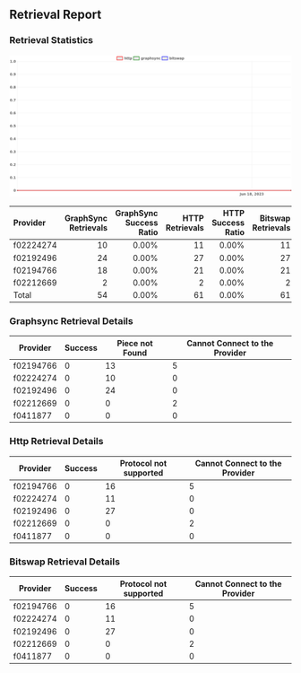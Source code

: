 ## Retrieval Report
### Retrieval Statistics
<img src="https://raw.githubusercontent.com/data-preservation-programs/filplus-checker-assets/main/filecoin-project/filecoin-plus-large-datasets/issues/2026/1687750298098.png"/>

| Provider  | GraphSync Retrievals | GraphSync Success Ratio | HTTP Retrievals | HTTP Success Ratio | Bitswap Retrievals | Bitswap Success Ratio |
| :-------- | -------------------: | ----------------------: | --------------: | -----------------: | -----------------: | --------------------: |
| f02224274 |                   10 |                   0.00% |              11 |              0.00% |                 11 |                 0.00% |
| f02192496 |                   24 |                   0.00% |              27 |              0.00% |                 27 |                 0.00% |
| f02194766 |                   18 |                   0.00% |              21 |              0.00% |                 21 |                 0.00% |
| f02212669 |                    2 |                   0.00% |               2 |              0.00% |                  2 |                 0.00% |
| Total     |                   54 |                   0.00% |              61 |              0.00% |                 61 |                 0.00% |

### Graphsync Retrieval Details
| Provider  | Success | Piece not Found | Cannot Connect to the Provider |
| --------- | ------- | --------------- | ------------------------------ |
| f02194766 | 0       | 13              | 5                              |
| f02224274 | 0       | 10              | 0                              |
| f02192496 | 0       | 24              | 0                              |
| f02212669 | 0       | 0               | 2                              |
| f0411877  | 0       | 0               | 0                              |

### Http Retrieval Details
| Provider  | Success | Protocol not supported | Cannot Connect to the Provider |
| --------- | ------- | ---------------------- | ------------------------------ |
| f02194766 | 0       | 16                     | 5                              |
| f02224274 | 0       | 11                     | 0                              |
| f02192496 | 0       | 27                     | 0                              |
| f02212669 | 0       | 0                      | 2                              |
| f0411877  | 0       | 0                      | 0                              |

### Bitswap Retrieval Details
| Provider  | Success | Protocol not supported | Cannot Connect to the Provider |
| --------- | ------- | ---------------------- | ------------------------------ |
| f02194766 | 0       | 16                     | 5                              |
| f02224274 | 0       | 11                     | 0                              |
| f02192496 | 0       | 27                     | 0                              |
| f02212669 | 0       | 0                      | 2                              |
| f0411877  | 0       | 0                      | 0                              |
